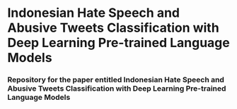 # Indonesian Hate Speech and Abusive Tweets Classification with Deep Learning Pre-trained Language Models

### Repository for the paper entitled Indonesian Hate Speech and Abusive Tweets Classification with Deep Learning Pre-trained Language Models
